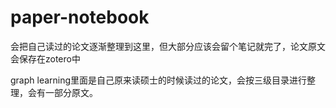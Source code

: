 # paper-notebook

会把自己读过的论文逐渐整理到这里，但大部分应该会留个笔记就完了，论文原文会保存在zotero中

graph learning里面是自己原来读硕士的时候读过的论文，会按三级目录进行整理，会有一部分原文。
